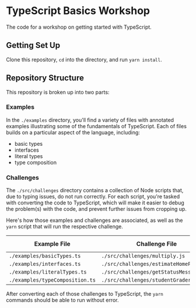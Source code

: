 # TypeScript Basics Workshop

The code for a workshop on getting started with TypeScript.

## Getting Set Up

Clone this repository, `cd` into the directory, and run `yarn install`.

## Repository Structure

This repository is broken up into two parts:

### Examples

In the `./examples` directory, you'll find a variety of files with annotated examples illustrating some of the fundamentals of TypeScript. Each of files builds on a particular aspect of the language, including:

- basic types
- interfaces
- literal types
- type composition

### Challenges

The `./src/challenges` directory contains a collection of Node scripts that, due to typing issues, do not run correctly. For each script, you're tasked with converting the code to TypeScript, which will make it easier to debug the problem(s) with the code, and prevent further issues from cropping up. 

Here's how those examples and challenges are associated, as well as the `yarn` script that will run the respective challenge.

Example File                    | Challenge File                          | `yarn run` Command
------------------------------- | --------------------------------------- | -------------------
`./examples/basicTypes.ts`      | `./src/challenges/multiply.js`          | `multiply`
`./examples/interfaces.ts`      | `./src/challenges/estimateHomePrice.js` | `getStatusMessage`
`./examples/literalTypes.ts`    | `./src/challenges/getStatusMessage.js`  | `estimateHomePrice`
`./examples/typeComposition.ts` | `./src/challenges/studentGrader`        | `studentGrader`

After converting each of those challenges to TypeScript, the `yarn` commands should be able to run without error.
